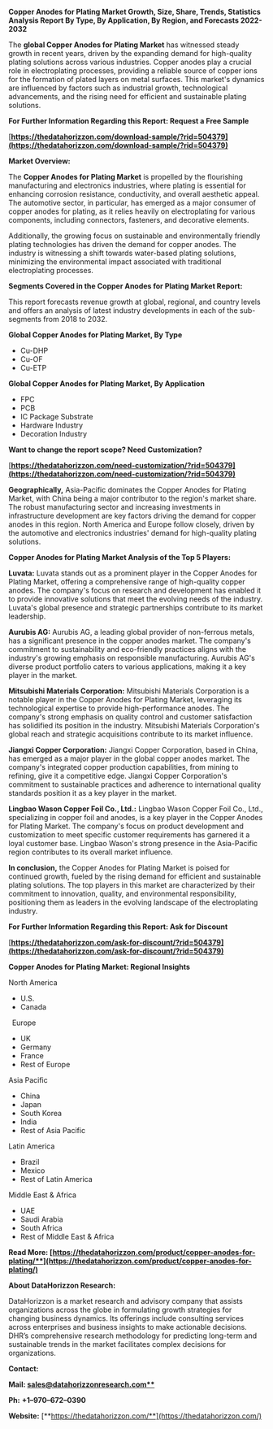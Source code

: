 ﻿**Copper Anodes for Plating  Market Growth, Size, Share, Trends, Statistics Analysis Report By Type, By Application, By Region, and Forecasts 2022-2032**

The **global Copper Anodes for Plating Market** has witnessed steady growth in recent years, driven by the expanding demand for high-quality plating solutions across various industries. Copper anodes play a crucial role in electroplating processes, providing a reliable source of copper ions for the formation of plated layers on metal surfaces. This market's dynamics are influenced by factors such as industrial growth, technological advancements, and the rising need for efficient and sustainable plating solutions. 

**For Further Information Regarding this Report: Request a Free Sample**	

[**https://thedatahorizzon.com/download-sample/?rid=504379](https://thedatahorizzon.com/download-sample/?rid=504379)** 

**Market Overview:**

The **Copper Anodes for Plating Market** is propelled by the flourishing manufacturing and electronics industries, where plating is essential for enhancing corrosion resistance, conductivity, and overall aesthetic appeal. The automotive sector, in particular, has emerged as a major consumer of copper anodes for plating, as it relies heavily on electroplating for various components, including connectors, fasteners, and decorative elements.

Additionally, the growing focus on sustainable and environmentally friendly plating technologies has driven the demand for copper anodes. The industry is witnessing a shift towards water-based plating solutions, minimizing the environmental impact associated with traditional electroplating processes. 

**Segments Covered in the Copper Anodes for Plating Market Report:** 

This report forecasts revenue growth at global, regional, and country levels and offers an analysis of latest industry developments in each of the sub-segments from 2018 to 2032.

**Global Copper Anodes for Plating Market, By Type**

- Cu-DHP
- Cu-OF
- Cu-ETP

**Global Copper Anodes for Plating Market, By Application**

- FPC
- PCB
- IC Package Substrate
- Hardware Industry
- Decoration Industry

**Want to change the report scope? Need Customization?**

[**https://thedatahorizzon.com/need-customization/?rid=504379](https://thedatahorizzon.com/need-customization/?rid=504379)** 

**Geographically,** Asia-Pacific dominates the Copper Anodes for Plating Market, with China being a major contributor to the region's market share. The robust manufacturing sector and increasing investments in infrastructure development are key factors driving the demand for copper anodes in this region. North America and Europe follow closely, driven by the automotive and electronics industries' demand for high-quality plating solutions.

**Copper Anodes for Plating Market Analysis of the Top 5 Players:**

**Luvata:** Luvata stands out as a prominent player in the Copper Anodes for Plating Market, offering a comprehensive range of high-quality copper anodes. The company's focus on research and development has enabled it to provide innovative solutions that meet the evolving needs of the industry. Luvata's global presence and strategic partnerships contribute to its market leadership.

**Aurubis AG:** Aurubis AG, a leading global provider of non-ferrous metals, has a significant presence in the copper anodes market. The company's commitment to sustainability and eco-friendly practices aligns with the industry's growing emphasis on responsible manufacturing. Aurubis AG's diverse product portfolio caters to various applications, making it a key player in the market.

**Mitsubishi Materials Corporation:** Mitsubishi Materials Corporation is a notable player in the Copper Anodes for Plating Market, leveraging its technological expertise to provide high-performance anodes. The company's strong emphasis on quality control and customer satisfaction has solidified its position in the industry. Mitsubishi Materials Corporation's global reach and strategic acquisitions contribute to its market influence.

**Jiangxi Copper Corporation:** Jiangxi Copper Corporation, based in China, has emerged as a major player in the global copper anodes market. The company's integrated copper production capabilities, from mining to refining, give it a competitive edge. Jiangxi Copper Corporation's commitment to sustainable practices and adherence to international quality standards position it as a key player in the market.

**Lingbao Wason Copper Foil Co., Ltd.:** Lingbao Wason Copper Foil Co., Ltd., specializing in copper foil and anodes, is a key player in the Copper Anodes for Plating Market. The company's focus on product development and customization to meet specific customer requirements has garnered it a loyal customer base. Lingbao Wason's strong presence in the Asia-Pacific region contributes to its overall market influence.

**In conclusion,** the Copper Anodes for Plating Market is poised for continued growth, fueled by the rising demand for efficient and sustainable plating solutions. The top players in this market are characterized by their commitment to innovation, quality, and environmental responsibility, positioning them as leaders in the evolving landscape of the electroplating industry.

**For Further Information Regarding this Report: Ask for Discount**	

[**https://thedatahorizzon.com/ask-for-discount/?rid=504379](https://thedatahorizzon.com/ask-for-discount/?rid=504379)** 

**Copper Anodes for Plating Market: Regional Insights**

North America

- U.S.
- Canada

` `Europe

- UK
- Germany
- France
- Rest of Europe

Asia Pacific

- China
- Japan
- South Korea
- India
- Rest of Asia Pacific

Latin America

- Brazil
- Mexico
- Rest of Latin America

Middle East & Africa

- UAE
- Saudi Arabia
- South Africa
- Rest of Middle East & Africa

**Read More: [https://thedatahorizzon.com/product/copper-anodes-for-plating/**](https://thedatahorizzon.com/product/copper-anodes-for-plating/)** 

**About DataHorizzon Research:**

DataHorizzon is a market research and advisory company that assists organizations across the globe in formulating growth strategies for changing business dynamics. Its offerings include consulting services across enterprises and business insights to make actionable decisions. DHR’s comprehensive research methodology for predicting long-term and sustainable trends in the market facilitates complex decisions for organizations.

**Contact:**

**Mail: [sales@datahorizzonresearch.com**](mailto:sales@datahorizzonresearch.com)**

**Ph:** **+1–970–672–0390**

**Website:** [**https://thedatahorizzon.com/**](https://thedatahorizzon.com/)

